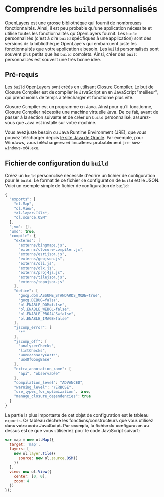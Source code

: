 # Comprendre les `build` personnalisés

OpenLayers est une grosse bibliothèque qui fournit de nombreuses fonctionnalités.
Ainsi, il est peu probable qu'une application nécessite et utilise toutes les fonctionnalités qu'OpenLayers fournit. Les `build` personnalisés (c'est à dire `build` spécifiques à une application) sont des versions de la bibliothèque OpenLayers qui embarquent juste les fonctionnalités que votre application a besoin.
 Les `build` personnalisés sont souvent plus petits que les `build` complets. Ainsi, créer des `build` personnalisés est souvent une très bonne idée.

## Pré-requis

Les `build` OpenLayers sont créés en utilisant [Closure
Compiler](https://developers.google.com/closure/compiler/). Le but de Closure Compiler est de compiler le JavaScript en un JavaScript "meilleur", qui prend moins de temps à télécharger et fonctionne plus vite.

Closure Compiler est un programme en Java. Ainsi pour qu'il fonctionne, Closure Compiler nécessite une machine virtuelle Java. De ce fait, avant de passer à la section suivante et de créer un `build` personnalisé, assurez-vous que Java est installé sur votre machine.

Vous avez juste besoin du Java Runtime Environment (JRE), que vous pouvez télécharger depuis [le site Java de Oracle](http://www.oracle.com/technetwork/java/javase/downloads/index.html). Par exemple, pour Windows, vous téléchargerez et installerez probablement `jre-8u92-windows-x64.exe`.

## Fichier de configuration du `build`

Créez un `build` personnalisé nécessite d'écrire un fichier de configuration pour le `build`. Le format de ce fichier de configuration de `build` est le JSON. Voici un exemple simple de fichier de configuration de `build`:

```js
{
  "exports": [
    "ol.Map",
    "ol.View",
    "ol.layer.Tile",
    "ol.source.OSM"
  ],
  "jvm": [],
  "umd": true,
  "compile": {
    "externs": [
      "externs/bingmaps.js",
      "externs/closure-compiler.js",
      "externs/esrijson.js",
      "externs/geojson.js",
      "externs/oli.js",
      "externs/olx.js",
      "externs/proj4js.js",
      "externs/tilejson.js",
      "externs/topojson.js"
    ],
    "define": [
      "goog.dom.ASSUME_STANDARDS_MODE=true",
      "goog.DEBUG=false",
      "ol.ENABLE_DOM=false",
      "ol.ENABLE_WEBGL=false",
      "ol.ENABLE_PROJ4JS=false",
      "ol.ENABLE_IMAGE=false"
    ],
    "jscomp_error": [
      "*"
    ],
    "jscomp_off": [
      "analyzerChecks",
      "lintChecks",
      "unnecessaryCasts",
      "useOfGoogBase"
    ],
    "extra_annotation_name": [
      "api", "observable"
    ],
    "compilation_level": "ADVANCED",
    "warning_level": "VERBOSE",
    "use_types_for_optimization": true,
    "manage_closure_dependencies": true
  }
}
```

La partie la plus importante de cet objet de configuration est le tableau `exports`.
Ce tableau déclare les fonctions/constructeurs que vous utilisez dans votre code JavaScript.
Par exemple, le fichier de configuration au dessus est ce que vous utiliseriez pour le code JavaScript suivant:

```js
var map = new ol.Map({
  target: 'map',
  layers: [
    new ol.layer.Tile({
      source: new ol.source.OSM()
    })
  ],
  view: new ol.View({
    center: [0, 0],
    zoom: 4
  })
});
```
